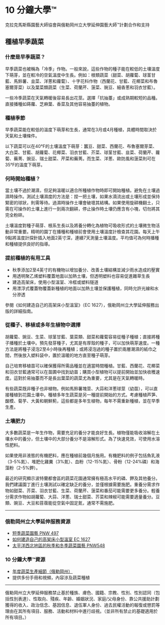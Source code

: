 # 10 分鐘大學™

克拉克馬斯縣園藝大師協會與俄勒岡州立大學延伸園藝大師™計劃合作和支持

## 種植早季蔬菜

### 什麼是早季蔬菜？

早季蔬菜也被稱為「冷季」作物。一般來說，這些作物的種子能在較低的土壤溫度下萌芽，並在較冷的空氣溫度中生長。例如：根類蔬菜（甜菜、胡蘿蔔、球茎甘藍、馬鈴薯、韭菜、洋蔥和蘿蔔）、十字花科作物（西蘭花、甘藍、花椰菜和布魯塞爾芽菜）以及葉菜類蔬菜（生菜、荷蘭芹、菠菜、豌豆、細香蔥和羽衣甘藍）。

一些冷季蔬菜在天氣轉暖後容易長出花莖。選擇「抗抽薹」或成熟期較短的品種。直接播種如蒔蘿、芝麻葉、香菜及其他容易抽薹的植物。

### 種植季節

早季蔬菜能在較低的溫度下萌芽和生長，通常在3月或4月種植，具體時間取決於天氣和土壤條件。

以下蔬菜可以在40°F的土壤溫度下萌芽：蠶豆、甜菜、西蘭花、布魯塞爾芽菜、大白菜、甘藍、胡蘿蔔、花椰菜、羽衣甘藍、芥菜、球茎甘藍、韭菜、荷蘭芹、蘿蔔、蕪菁、豌豆、瑞士甜菜、芹菜和蕪菁。而生菜、洋蔥、歐防風和菠菜則可在35°F的溫度下萌芽。

### 何時開始種植？

當土壤不過於潮濕，但足夠溫暖以適合所種植作物時即可開始種植。避免在土壤過濕時操作。測試土壤濕度的方法是：捏一把土壤，如果水滴流出或土壤形成並保持緊密的球狀，則需等待。過濕時操作土壤會破壞其結構。如果使用旋耕機翻土，只需在可操作的土壤上進行一到兩次翻耕，停止操作時土壤仍應含有小塊，切勿將其完全粉碎。

土壤溫度對種子萌芽、根系生長以及將養分轉化為植物可吸收形式的土壤微生物活動非常重要。精明的園丁在播種和種植前會使用土壤溫度計檢查其花園。每天上午9點將溫度計探針插入地面2英寸深，連續7天測量土壤溫度。平均值可為何時播種和種植提供良好的指導。

### 提前種植的有用工具

- 秋季添加2至4英寸的有機物以增加養分、改善土壤結構並減少雨水造成的壓實
- 用透明聚乙烯塑料覆蓋地面以加熱土壤，但透明塑料也容易促進雜草生長
- 建造高架床，使用小型溫室、冷框或塑料隧道
- 用漂浮式覆蓋物覆蓋新種植的地面以加熱土壤並保護種植，同時允許光線和水分滲透

參閱《如何建造自己的高架床小型溫室》（EC 1627），俄勒岡州立大學延伸服務出版的詳細指南。

### 從種子、移植或多年生植物中選擇

胡蘿蔔、豌豆、生菜、球茎甘藍、葉菜類、甜菜和蘿蔔容易從種子種植；直接將種子播種於土壤中。預先發芽種子，尤其是有厚殼的種子，可以加快萌芽速度。一種方法是將種子浸泡2至4小時後再種植；或將浸泡過的種子置於兩層潮濕的紙巾之間，然後放入塑料袋中，置於溫暖的地方直至種子萌芽。

自己培育移植苗可以確保獲得所需品種並在適當時間種植。甘藍、西蘭花、花椰菜和羽衣甘藍通常可以在苗圃中找到幼苗；購買小型植物可以提前開始並加快收穫速度。這對於易抽薹而不是長出葉菜的蔬菜尤為重要，尤其是在天氣轉暖時。

有些蔬菜既非種子也非植物。例如馬鈴薯塊莖、大蒜和洋蔥球莖（幼苗），可以直接種植到花園土壤中。種植多年生蔬菜是另一種提前開始的方式。考慮種植芦笋、酸模、菊芋、大黃和朝鮮薊，這些都是多年生植物，每年不需重新種植，並在早季生產。

### 土壤肥力

大多數蔬菜是一年生作物，需要充足的養分才能良好生長。植物僅能吸收溶解在土壤水中的養分，但土壤中的大部分養分不是溶解形式。為了快速見效，可使用水溶性肥料。

如果使用非液態的有機肥料，應在種植前幾個月施用。有機肥料的例子包括魚乳液（3-5%氮）、堆肥化雞糞（3%氮）、血粉（12-15%氮）、骨粉（12-24%磷）和海藻粉（2-5%鉀）。

最近的研究顯示波特蘭都會區的蔬菜花園通常擁有極高水平的磷、鉀及其他養分。我們建議園丁進行土壤測試以確定缺乏的養分，並僅根據需要施肥。重養分需求作物如甜菜、芥菜、羽衣甘藍、生菜、荷蘭芹、菠菜和番茄可能需要更多養分。輕養分需求作物如胡蘿蔔、大蒜、洋蔥、瑞士甜菜、芥菜和辣椒可能需要適量養分。豆類、豌豆、大豆和苜蓿能從空氣中固定氮，通常不需施肥。

---

### 俄勒岡州立大學延伸服務資源

- [短季蔬菜園藝 PNW 497](http://catalog.extension.oregonstate.edu)
- [如何建造自己的高架床小型溫室 EC 1627](http://catalog.extension.oregonstate.edu)
- [太平洋西北地區的秋季和冬季蔬菜園藝 PNW548](http://catalog.extension.oregonstate.edu)

### 10 分鐘大學™資源

- [年度蔬菜生產細節（俄勒岡州）](http://www.cmastergardeners.org/10-minute-university)
- 提供多份手冊和視頻，內容涉及蔬菜種植

---

俄勒岡州立大學延伸服務禁止基於種族、膚色、國籍、宗教、性別、性別認同（包括性別表達）、性取向、殘疾、年齡、婚姻狀況、家庭/父母身份、靠公共援助計劃獲得的收入、政治信念、基因信息、退伍軍人身份、過去民權活動的報復或懲罰等理由在其所有項目、服務、活動和材料中進行歧視。（並非所有禁止的基礎適用於所有項目。）